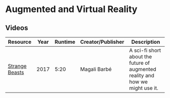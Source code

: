 # Augmented and Virtual Reality

## Videos

| Resource | Year | Runtime | Creator/Publisher | Description |
|----------|------|---------|-------------------|-------------|
| [Strange Beasts](https://vimeo.com/209070629) | 2017 | 5:20 | Magali Barbé | A sci-fi short about the future of augmented reality and how we might use it. |
